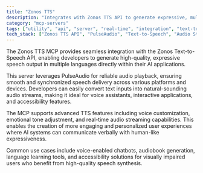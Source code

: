```yaml
---
title: "Zonos TTS"
description: "Integrates with Zonos TTS API to generate expressive, multi-language speech output for AI applications using PulseAudio playback."
category: "mcp-servers"
tags: ["utility", "api", "server", "real-time", "integration", "text-to-speech", "voice customization", "audio streaming"]
tech_stack: ["Zonos TTS API", "PulseAudio", "Text-to-Speech", "Audio Streaming", "Voice Synthesis", "Natural Language Processing"]
---
```


The Zonos TTS MCP provides seamless integration with the Zonos Text-to-Speech API, enabling developers to generate high-quality, expressive speech output in multiple languages directly within their AI applications. 

This server leverages PulseAudio for reliable audio playback, ensuring smooth and synchronized speech delivery across various platforms and devices. Developers can easily convert text inputs into natural-sounding audio streams, making it ideal for voice assistants, interactive applications, and accessibility features.

The MCP supports advanced TTS features including voice customization, emotional tone adjustment, and real-time audio streaming capabilities. This enables the creation of more engaging and personalized user experiences where AI systems can communicate verbally with human-like expressiveness. 

Common use cases include voice-enabled chatbots, audiobook generation, language learning tools, and accessibility solutions for visually impaired users who benefit from high-quality speech synthesis.